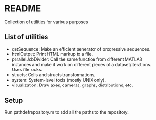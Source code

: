 # README

Collection of utilities for various purposes

## List of utilities

- getSequence: Make an efficient generator of progressive sequences.
- htmlOutput: Print HTML markup to a file. 
- parallelJobDivider: Call the same function from different MATLAB instances and make it work on different pieces of a dataset/iterations. Uses file locks.
- structs: Cells and structs transformations.
- system: System-level tools (mostly UNIX only).
- visualization: Draw axes, cameras, graphs, distributions, etc.

## Setup

Run pathdefrepository.m to add all the paths to the repository.